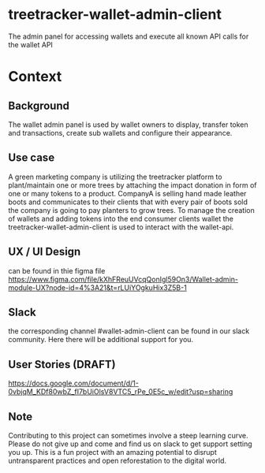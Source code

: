 # treetracker-wallet-admin-client
The admin panel for accessing wallets and execute all known API calls for the wallet API
# Context
## Background
The wallet admin panel is used by wallet owners to display, transfer token and transactions, create sub wallets and configure their appearance. 
## Use case
A green marketing company is utilizing the treetracker platform to plant/maintain one or more trees by attaching the impact donation in form of one or many tokens to a product. CompanyA is selling hand made leather boots and communicates to their clients that with every pair of boots sold the company is going to pay planters to grow trees. To manage the creation of wallets and adding tokens into the end consumer clients wallet the treetracker-wallet-admin-client is used to interact with the wallet-api. 
## UX / UI Design 
can be found in thie figma file https://www.figma.com/file/kXhFReuUVcqQonIgl59On3/Wallet-admin-module-UX?node-id=4%3A21&t=rLUiYOgkuHix3Z5B-1
## Slack
the corresponding channel #wallet-admin-client can be found in our slack community. Here there will be additional support for you.
## User Stories (DRAFT)
https://docs.google.com/document/d/1-0vbjqM_KDf80wbZ_fI7bUiOlsV8VTC5_rPe_0E5c_w/edit?usp=sharing
## Note
Contributing to this project can sometimes involve a steep learning curve. Please do not give up and come and find us on slack to get support setting you up. This is a fun project with an amazing potential to disrupt untransparent practices and open reforestation to the digital world. 
